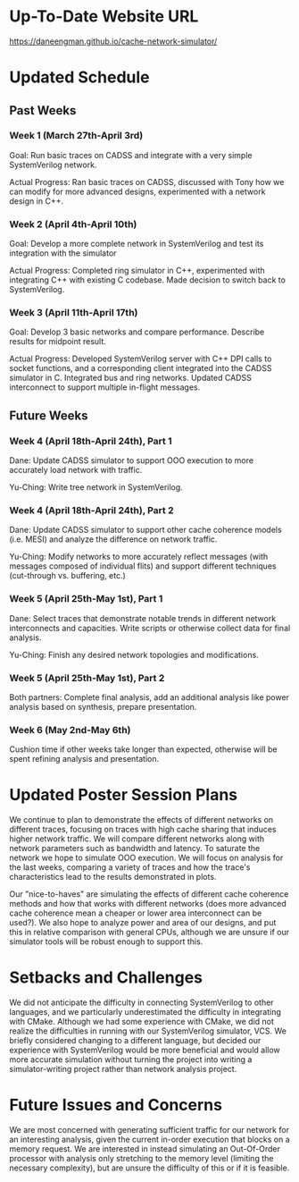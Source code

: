 # Up-To-Date Website URL

<https://daneengman.github.io/cache-network-simulator/>

# Updated Schedule

## Past Weeks

### Week 1 (March 27th-April 3rd)

Goal: Run basic traces on CADSS and integrate with a very simple
SystemVerilog network.

Actual Progress: Ran basic traces on CADSS, discussed with Tony how we
can modify for more advanced designs, experimented with a network design
in C++.

### Week 2 (April 4th-April 10th)

Goal: Develop a more complete network in SystemVerilog and test its
integration with the simulator

Actual Progress: Completed ring simulator in C++,
experimented with integrating C++ with existing C
codebase. Made decision to switch back to SystemVerilog.

### Week 3 (April 11th-April 17th)

Goal: Develop 3 basic networks and compare performance. Describe results
for midpoint result.

Actual Progress: Developed SystemVerilog server with
C++ DPI calls to socket functions, and a corresponding client
integrated into the CADSS simulator in C.
Integrated bus and ring networks. Updated CADSS interconnect
to support multiple in-flight messages.

## Future Weeks

### Week 4 (April 18th-April 24th), Part 1

Dane: Update CADSS simulator to support OOO execution to more
accurately load network with traffic.

Yu-Ching: Write tree network in SystemVerilog.

### Week 4 (April 18th-April 24th), Part 2

Dane: Update CADSS simulator to support other cache coherence
models (i.e. MESI) and analyze the difference on network traffic.

Yu-Ching: Modify networks to more accurately reflect messages (with
messages composed of individual flits) and support different techniques
(cut-through vs. buffering, etc.)

### Week 5 (April 25th-May 1st), Part 1

Dane: Select traces that demonstrate notable trends in different network
interconnects and capacities. Write scripts or otherwise collect data
for final analysis.

Yu-Ching: Finish any desired network topologies and modifications.

### Week 5 (April 25th-May 1st), Part 2

Both partners: Complete final analysis, add an additional analysis like
power analysis based on synthesis, prepare presentation.

### Week 6 (May 2nd-May 6th)

Cushion time if other weeks take longer than expected, otherwise will be
spent refining analysis and presentation.

# Updated Poster Session Plans

We continue to plan to demonstrate the effects of different networks on
different traces, focusing on traces with high cache sharing that
induces higher network traffic. We will compare different networks along
with network parameters such as bandwidth and latency. To saturate the
network we hope to simulate OOO execution. We will focus on analysis for
the last weeks, comparing a variety of traces and how the trace's
characteristics lead to the results demonstrated in plots.

Our \"nice-to-haves\" are simulating the effects of different cache
coherence methods and how that works with different networks (does more
advanced cache coherence mean a cheaper or lower area interconnect can
be used?). We also hope to analyze power and area of our designs, and
put this in relative comparison with general CPUs, although we are
unsure if our simulator tools will be robust enough to support this.

# Setbacks and Challenges

We did not anticipate the difficulty in connecting
SystemVerilog to other languages, and we particularly
underestimated the difficulty in integrating with CMake.
Although we had some experience with CMake, we did not
realize the difficulties in running with our SystemVerilog
simulator, VCS. We briefly considered changing to a different
language, but decided our experience with SystemVerilog would
be more beneficial and would allow more accurate simulation without
turning the project into writing a simulator-writing project rather than
network analysis project.

# Future Issues and Concerns

We are most concerned with generating sufficient traffic for our network
for an interesting analysis, given the current in-order execution that
blocks on a memory request. We are interested in instead simulating an
Out-Of-Order processor with analysis only stretching to the memory level
(limiting the necessary complexity), but are unsure the difficulty of
this or if it is feasible.
